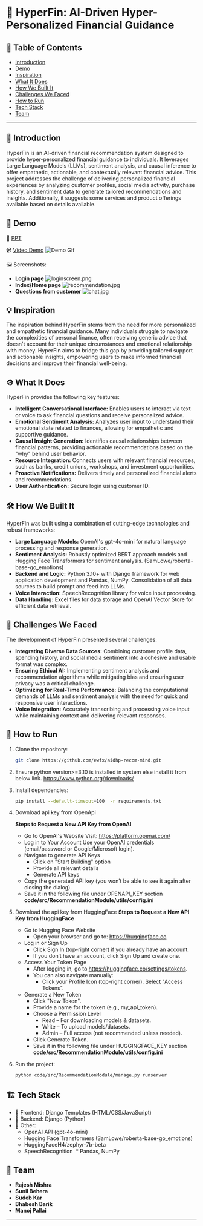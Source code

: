 # 🚀 HyperFin: AI-Driven Hyper-Personalized Financial Guidance

## 📌 Table of Contents

-   [Introduction](#introduction)
-   [Demo](#demo)
-   [Inspiration](#inspiration)
-   [What It Does](#what-it-does)
-   [How We Built It](#how-we-built-it)
-   [Challenges We Faced](#challenges-we-faced)
-   [How to Run](#how-to-run)
-   [Tech Stack](#tech-stack)
-   [Team](#team)

---

## 🎯 Introduction

HyperFin is an AI-driven financial recommendation system designed to provide hyper-personalized financial guidance to individuals. It leverages Large Language Models (LLMs), sentiment analysis, and causal inference to offer empathetic, actionable, and contextually relevant financial advice. This project addresses the challenge of delivering personalized financial experiences by analyzing customer profiles, social media activity, purchase history, and sentiment data to generate tailored recommendations and insights. Additionally, it suggests some services and product offerings available based on details available. 

## 🎥 Demo

🔗   [PPT](https://github.com/ewfx/aidhp-recom-mind/blob/main/artifacts/demo/Hackathon-2025-RecomMind.pptx)

📹   [Video Demo](/artifacts/demo/Demo%20Hackathon.mp4)
![Demo Gif](/artifacts/demo/Demo%20Hackathon.gif)

🖼️   Screenshots:
* **Login page**
![loginscreen.png](loginscreen.jpg)
* **Index/Home page**
![recommendation.jpg](recommendation.jpg)
* **Questions from customer**
![chat.jpg](chat.jpg)

## 💡 Inspiration

The inspiration behind HyperFin stems from the need for more personalized and empathetic financial guidance. Many individuals struggle to navigate the complexities of personal finance, often receiving generic advice that doesn't account for their unique circumstances and emotional relationship with money. HyperFin aims to bridge this gap by providing tailored support and actionable insights, empowering users to make informed financial decisions and improve their financial well-being.

## ⚙️ What It Does

HyperFin provides the following key features:

* **Intelligent Conversational Interface:** Enables users to interact via text or voice to ask financial questions and receive personalized advice.
* **Emotional Sentiment Analysis:** Analyzes user input to understand their emotional state related to finances, allowing for empathetic and supportive guidance.
* **Causal Insight Generation:** Identifies causal relationships between financial patterns, providing actionable recommendations based on the "why" behind user behavior.
* **Resource Integration:** Connects users with relevant financial resources, such as banks, credit unions, workshops, and investment opportunities.
* **Proactive Notifications:** Delivers timely and personalized financial alerts and recommendations.
* **User Authentication:** Secure login using customer ID.

## 🛠️ How We Built It

HyperFin was built using a combination of cutting-edge technologies and robust frameworks:

* **Large Language Models:** OpenAI's gpt-4o-mini for natural language processing and response generation.
* **Sentiment Analysis:** Robustly optimized BERT approach models and Hugging Face Transformers for sentiment analysis. (SamLowe/roberta-base-go_emotions)
* **Backend and Logic:** Python 3.10+ with Django framework for web application development and Pandas, NumPy. Consolidation of all data sources to build prompt and feed into LLMs.
* **Voice Interaction:** SpeechRecognition library for voice input processing.
* **Data Handling:** Excel files for data storage and OpenAI Vector Store for efficient data retrieval.

## 🚧 Challenges We Faced

The development of HyperFin presented several challenges:

* **Integrating Diverse Data Sources:** Combining customer profile data, spending history, and social media sentiment into a cohesive and usable format was complex.
* **Ensuring Ethical AI:** Implementing sentiment analysis and recommendation algorithms while mitigating bias and ensuring user privacy was a critical challenge.
* **Optimizing for Real-Time Performance:** Balancing the computational demands of LLMs and sentiment analysis with the need for quick and responsive user interactions.
* **Voice Integration:** Accurately transcribing and processing voice input while maintaining context and delivering relevant responses.

## 🏃 How to Run

1.  Clone the repository:

    ```sh
    git clone https://github.com/ewfx/aidhp-recom-mind.git
    ```

2.  Ensure python version>=3.10 is installed in system else install it from below link.
https://www.python.org/downloads/


3. Install dependencies:

    ```sh
    pip install --default-timeout=100  -r requirements.txt
    ```

4. Download api key from OpenApi
    
    **Steps to Request a New API Key from OpenAI**
    * Go to OpenAI's Website
        Visit: https://platform.openai.com/
    * Log in to Your Account
        Use your OpenAI credentials (email/password or Google/Microsoft login).
    * Navigate to generate API Keys
      * Click on "Start Building" option 
      * Provide all relevant details
      * Generate API keys
    * Copy the generated API key (you won’t be able to see it again after closing the dialog).
    * Save it in the following file under OPENAPI_KEY section
        **code/src/RecommendationModule/utils/config.ini**

5. Download the api key from HuggingFace
    **Steps to Request a New API Key from HuggingFace**
    * Go to Hugging Face Website
      * Open your browser and go to: https://huggingface.co
    * Log in or Sign Up
      * Click Sign In (top-right corner) if you already have an account.
      * If you don’t have an account, click Sign Up and create one.
    * Access Your Token Page
      * After logging in, go to https://huggingface.co/settings/tokens.
      * You can also navigate manually:
        * Click your Profile Icon (top-right corner). Select "Access Tokens".
    * Generate a New Token
      * Click "New Token".
      * Provide a name for the token (e.g., my_api_token).
      * Choose a Permission Level
          *  Read – For downloading models & datasets.
          *  Write – To upload models/datasets.
          *  Admin – Full access (not recommended unless needed).
      * Click Generate Token.
      * Save it in the following file under HUGGINGFACE_KEY section
        **code/src/RecommendationModule/utils/config.ini**

        
3. Run the project:

    ```sh
    python code/src/RecommendationModule/manage.py runserver
    ```

## 🏗 Tech Stack

* 🔹   Frontend: Django Templates (HTML/CSS/JavaScript)
* 🔹   Backend: Django (Python)
* 🔹   Other:
    * OpenAI API (gpt-4o-mini)
    * Hugging Face Transformers (SamLowe/roberta-base-go_emotions)
    * HuggingFaceH4/zephyr-7b-beta
    * SpeechRecognition
    * Pandas, NumPy

## 👥 Team

* **Rajesh Mishra** 
* **Sunil Behera**
* **Sudeb Kar**
* **Bhabesh Barik**
* **Manoj Pallai**
---
